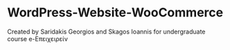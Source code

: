 # WordPress-Website-WooCommerce
 Created by Saridakis Georgios and Skagos Ioannis for undergraduate course e-Επειχειρείν
